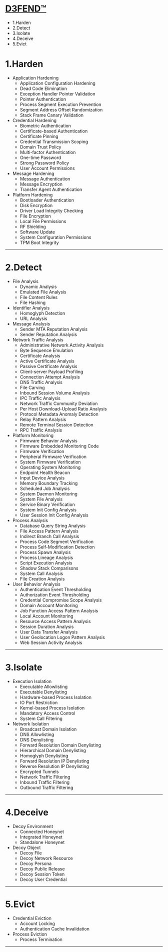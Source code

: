 [D3FEND™](https://d3fend.mitre.org/)
==
* 1.Harden
* 2.Detect
* 3.Isolate
* 4.Deceive
* 5.Evict


1.Harden
==
* Application Hardening
   * Application Configuration Hardening
   * Dead Code Elimination
   * Exception Handler Pointer Validation
   * Pointer Authentication
   * Process Segment Execution Prevention
   * Segment Address Offset Randomization
   * Stack Frame Canary Validation
* Credential Hardening
   * Biometric Authentication
   * Certificate-based Authentication
   * Certificate Pinning
   * Credential Transmission Scoping
   * Domain Trust Policy
   * Multi-factor Authentication
   * One-time Password
   * Strong Password Policy
   * User Account Permissions
* Message Hardening
   * Message Authentication
   * Message Encryption
   * Transfer Agent Authentication
* Platform Hardening
    * Bootloader Authentication
    * Disk Encryption
    * Driver Load Integrity Checking
    * File Encryption
    * Local File Permissions
    * RF Shielding
    * Software Update
    * System Configuration Permissions
    * TPM Boot Integrity
---
2.Detect
==
* File Analysis
    * Dynamic Analysis
    * Emulated File Analysis
    * File Content Rules
    * File Hashing
* Identifier Analysis
    * Homoglyph Detection
    * URL Analysis
* Message Analysis
    * Sender MTA Reputation Analysis
    * Sender Reputation Analysis
* Network Traffic Analysis
    * Administrative Network Activity Analysis
    * Byte Sequence Emulation
    * Certificate Analysis
    * Active Certificate Analysis
    * Passive Certificate Analysis
    * Client-server Payload Profiling
    * Connection Attempt Analysis
    * DNS Traffic Analysis
    * File Carving
    * Inbound Session Volume Analysis
    * IPC Traffic Analysis
    * Network Traffic Community Deviation
    * Per Host Download-Upload Ratio Analysis
    * Protocol Metadata Anomaly Detection
    * Relay Pattern Analysis
    * Remote Terminal Session Detection
    * RPC Traffic Analysis
* Platform Monitoring
    * Firmware Behavior Analysis
    * Firmware Embedded Monitoring Code
    * Firmware Verification
    * Peripheral Firmware Verification
    * System Firmware Verification
    * Operating System Monitoring
    * Endpoint Health Beacon
    * Input Device Analysis
    * Memory Boundary Tracking
    * Scheduled Job Analysis
    * System Daemon Monitoring
    * System File Analysis
    * Service Binary Verification
    * System Init Config Analysis
    * User Session Init Config Analysis
* Process Analysis
    * Database Query String Analysis
    * File Access Pattern Analysis
    * Indirect Branch Call Analysis
    * Process Code Segment Verification
    * Process Self-Modification Detection
    * Process Spawn Analysis
    * Process Lineage Analysis
    * Script Execution Analysis
    * Shadow Stack Comparisons
    * System Call Analysis
    * File Creation Analysis
* User Behavior Analysis
    * Authentication Event Thresholding
    * Authorization Event Thresholding
    * Credential Compromise Scope Analysis
    * Domain Account Monitoring
    * Job Function Access Pattern Analysis
    * Local Account Monitoring
    * Resource Access Pattern Analysis
    * Session Duration Analysis
    * User Data Transfer Analysis
    * User Geolocation Logon Pattern Analysis
    * Web Session Activity Analysis
---
3.Isolate
===
* Execution Isolation
    * Executable Allowlisting
    * Executable Denylisting
    * Hardware-based Process Isolation
    * IO Port Restriction
    * Kernel-based Process Isolation
    * Mandatory Access Control
    * System Call Filtering
* Network Isolation
    * Broadcast Domain Isolation
    * DNS Allowlisting
    * DNS Denylisting
    * Forward Resolution Domain Denylisting
    * Hierarchical Domain Denylisting
    * Homoglyph Denylisting
    * Forward Resolution IP Denylisting
    * Reverse Resolution IP Denylisting
    * Encrypted Tunnels
    * Network Traffic Filtering
    * Inbound Traffic Filtering
    * Outbound Traffic Filtering
---
4.Deceive
===
* Decoy Environment
    * Connected Honeynet
    * Integrated Honeynet
    * Standalone Honeynet
* Decoy Object
    * Decoy File
    * Decoy Network Resource
    * Decoy Persona
    * Decoy Public Release
    * Decoy Session Token
    * Decoy User Credential
---
5.Evict
===
* Credential Eviction
    * Account Locking
    * Authentication Cache Invalidation 
* Process Eviction
    * Process Termination  
---
